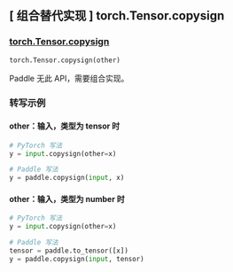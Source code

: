 ## [ 组合替代实现 ] torch.Tensor.copysign

### [torch.Tensor.copysign](https://pytorch.org/docs/stable/generated/torch.Tensor.copysign.html#torch.Tensor.copysign)

```python
torch.Tensor.copysign(other)
```

Paddle 无此 API，需要组合实现。

### 转写示例

#### other：输入，类型为 tensor 时
```python
# PyTorch 写法
y = input.copysign(other=x)

# Paddle 写法
y = paddle.copysign(input, x)
```

#### other：输入，类型为 number 时
```python
# PyTorch 写法
y = input.copysign(other=x)

# Paddle 写法
tensor = paddle.to_tensor([x])
y = paddle.copysign(input, tensor)
```
